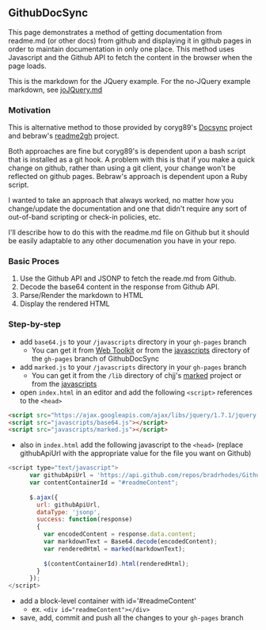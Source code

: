 ## GithubDocSync


This page demonstrates a method of getting documentation from readme.md (or other docs) from github and displaying it in github pages in order to maintain documentation in only one place. This method uses Javascript and the Github API to fetch the content in the browser when the page loads.

This is the markdown for the JQuery example. For the no-JQuery example markdown, see [joJQuery.md](https://github.com/bradrhodes/GithubDocSync/blob/master/noJQuery.md)

### Motivation

This is alternative method to those provided by coryg89's [Docsync](http://coryg89.github.io/docsync/) project and bebraw's [readme2gh](http://www.nixtu.info/2012/09/readme2gh-keeps-your-github-readmemd.html) project.

Both approaches are fine but coryg89's is dependent upon a bash script that is installed as a git hook. A problem with this is that if you make a quick change on github, rather than using a git client, your change won't be reflected on github pages. Bebraw's approach is dependent upon a Ruby script. 

I wanted to take an approach that always worked, no matter how you change/update the documentation and one that didn't require any sort of out-of-band scripting or check-in policies, etc.

I'll describe how to do this with the readme.md file on Github but it should be easily adaptable to any other documenation you have in your repo.

### Basic Proces

1. Use the Github API and JSONP to fetch the reade.md from Github.
2. Decode the base64 content in the response from Github API.
3. Parse/Render the markdown to HTML
4. Display the rendered HTML

### Step-by-step
- add `base64.js` to your `/javascripts` directory in your `gh-pages` branch   
   - You can get it from [Web Toolkit](http://www.webtoolkit.info/javascript-base64.html) or from the [javascripts](https://github.com/bradrhodes/GithubDocSync/tree/gh-pages/javascripts) directory of the `gh-pages` branch of GithubDocSync   
- add `marked.js` to your `/javascripts` directory in your `gh-pages` branch
   - You can get it from the `/lib` directory of chjj's [marked](https://github.com/chjj/marked/tree/master/lib) project or from the [javascripts](https://github.com/bradrhodes/GithubDocSync/tree/gh-pages/javascripts) 
- open `index.html` in an editor and add the following `<script>` references to the `<head>`
```html   
<script src="https://ajax.googleapis.com/ajax/libs/jquery/1.7.1/jquery.min.js"></script>
<script src="javascripts/base64.js"></script>
<script src="javascripts/marked.js"></script>
```
- also in `index.html` add the following javascript to the `<head>` (replace githubApiUrl with the appropriate value for the file you want on Github)
```javascript
<script type="text/javascript">
	  var githubApiUrl = 'https://api.github.com/repos/bradrhodes/GithubDocSync/readme';
	  var contentContainerId = "#readmeContent";
	
	  $.ajax({
	    url: githubApiUrl,
	    dataType: 'jsonp',
	    success: function(response)
	    {
	      var encodedContent = response.data.content;
	      var markdownText = Base64.decode(encodedContent);
	      var renderedHtml = marked(markdownText);
	
	      $(contentContainerId).html(renderedHtml);
	    }
	  });
</script>
```
- add a block-level container with id='#readmeContent'
	- ex. `<div id="readmeContent"></div>`
- save, add, commit and push all the changes to your `gh-pages` branch
   


